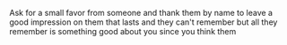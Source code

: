Ask for a small favor from someone and thank them by name to leave a good impression on them that lasts and they can't remember but all they remember is something good about you since you think them